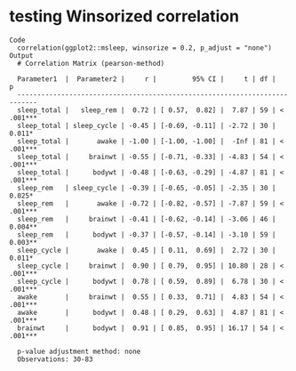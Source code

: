 # testing Winsorized correlation

    Code
      correlation(ggplot2::msleep, winsorize = 0.2, p_adjust = "none")
    Output
      # Correlation Matrix (pearson-method)
      
      Parameter1  |  Parameter2 |     r |         95% CI |     t | df |         p
      ---------------------------------------------------------------------------
      sleep_total |   sleep_rem |  0.72 | [ 0.57,  0.82] |  7.87 | 59 | < .001***
      sleep_total | sleep_cycle | -0.45 | [-0.69, -0.11] | -2.72 | 30 | 0.011*   
      sleep_total |       awake | -1.00 | [-1.00, -1.00] |  -Inf | 81 | < .001***
      sleep_total |     brainwt | -0.55 | [-0.71, -0.33] | -4.83 | 54 | < .001***
      sleep_total |      bodywt | -0.48 | [-0.63, -0.29] | -4.87 | 81 | < .001***
      sleep_rem   | sleep_cycle | -0.39 | [-0.65, -0.05] | -2.35 | 30 | 0.025*   
      sleep_rem   |       awake | -0.72 | [-0.82, -0.57] | -7.87 | 59 | < .001***
      sleep_rem   |     brainwt | -0.41 | [-0.62, -0.14] | -3.06 | 46 | 0.004**  
      sleep_rem   |      bodywt | -0.37 | [-0.57, -0.14] | -3.10 | 59 | 0.003**  
      sleep_cycle |       awake |  0.45 | [ 0.11,  0.69] |  2.72 | 30 | 0.011*   
      sleep_cycle |     brainwt |  0.90 | [ 0.79,  0.95] | 10.80 | 28 | < .001***
      sleep_cycle |      bodywt |  0.78 | [ 0.59,  0.89] |  6.78 | 30 | < .001***
      awake       |     brainwt |  0.55 | [ 0.33,  0.71] |  4.83 | 54 | < .001***
      awake       |      bodywt |  0.48 | [ 0.29,  0.63] |  4.87 | 81 | < .001***
      brainwt     |      bodywt |  0.91 | [ 0.85,  0.95] | 16.17 | 54 | < .001***
      
      p-value adjustment method: none
      Observations: 30-83

